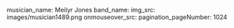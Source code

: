 musician_name: Meilyr Jones
band_name: 
img_src: images/musician1489.png
onmouseover_src: 
pagination_pageNumber: 1024